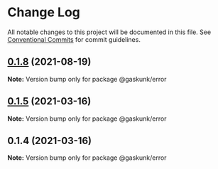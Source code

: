 # Change Log

All notable changes to this project will be documented in this file.
See [Conventional Commits](https://conventionalcommits.org) for commit guidelines.

## [0.1.8](https://github.com/shuta13/gaskunk/tree/main/packages/@gaskunk/error/compare/v0.1.7...v0.1.8) (2021-08-19)

**Note:** Version bump only for package @gaskunk/error





## [0.1.5](https://github.com/shuta13/gaskunk/tree/main/packages/@gaskunk/error/compare/v0.1.4...v0.1.5) (2021-03-16)

**Note:** Version bump only for package @gaskunk/error





## 0.1.4 (2021-03-16)

**Note:** Version bump only for package @gaskunk/error

